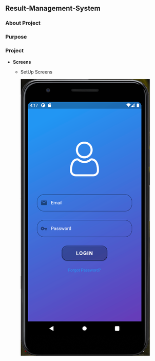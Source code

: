 ## Result-Management-System

### About Project

### Purpose

### Project

  * __Screens__
  
    * SetUp Screens
    
      
      ![](ScreenShots/Setup/loginScreen.png)


